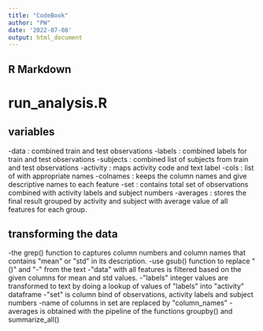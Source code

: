 ```yaml
---
title: "CodeBook"
author: "PW"
date: '2022-07-08'
output: html_document
---
```



## R Markdown

# run_analysis.R


## variables

-data       : combined train and test observations
-labels     : combined labels for train and test observations
-subjects   : combined list of subjects from train and test observations
-activity   : maps activity code and text label
-cols      : list of with appropriate names
-colnames  : keeps the column names and give descriptive names to each feature
-set   : contains total set of observations combined with activity labels and subject numbers
-averages : stores the final result grouped by activity and subject with average value of all features for each group.

## transforming the data
-the grep() function to captures column numbers and column names that contains "mean" or "std" in its description. 
-use gsub() function to replace "()" and "-" from the text 
-"data" with all features is filtered based on the given columns for mean and std values. 
-"labels" integer values are transformed to text by doing a lookup of values of "labels" into "activity" dataframe
-"set" is column bind of observations, activity labels and subject numbers
-name of columns in set are replaced by "column_names"
-averages is obtained with the pipeline of the functions groupby() and summarize_all()
  


